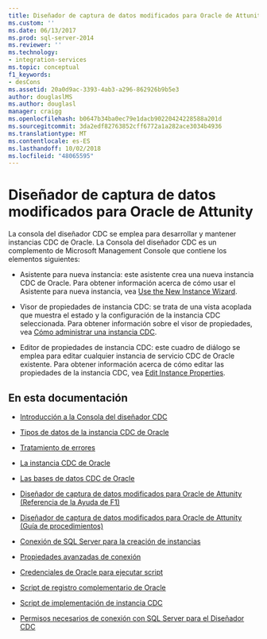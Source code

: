 ```yaml
---
title: Diseñador de captura de datos modificados para Oracle de Attunity | Microsoft Docs
ms.custom: ''
ms.date: 06/13/2017
ms.prod: sql-server-2014
ms.reviewer: ''
ms.technology:
- integration-services
ms.topic: conceptual
f1_keywords:
- desCons
ms.assetid: 20a0d9ac-3393-4ab3-a296-862926b9b5e3
author: douglaslMS
ms.author: douglasl
manager: craigg
ms.openlocfilehash: b0647b34ba0ec79e1dacb90220424228588a201d
ms.sourcegitcommit: 3da2edf82763852cff6772a1a282ace3034b4936
ms.translationtype: MT
ms.contentlocale: es-ES
ms.lasthandoff: 10/02/2018
ms.locfileid: "48065595"
---
```

# <a name="change-data-capture-designer-for-oracle-by-attunity"></a>Diseñador de captura de datos modificados para Oracle de Attunity
  La consola del diseñador CDC se emplea para desarrollar y mantener instancias CDC de Oracle. La Consola del diseñador CDC es un complemento de Microsoft Management Console que contiene los elementos siguientes:  
  
-   Asistente para nueva instancia: este asistente crea una nueva instancia CDC de Oracle. Para obtener información acerca de cómo usar el Asistente para nueva instancia, vea [Use the New Instance Wizard](use-the-new-instance-wizard.md).  
  
-   Visor de propiedades de instancia CDC: se trata de una vista acoplada que muestra el estado y la configuración de la instancia CDC seleccionada. Para obtener información sobre el visor de propiedades, vea [Cómo administrar una instancia CDC](manage-a-cdc-instance.md).  
  
-   Editor de propiedades de instancia CDC: este cuadro de diálogo se emplea para editar cualquier instancia de servicio CDC de Oracle existente. Para obtener información acerca de cómo editar las propiedades de la instancia CDC, vea [Edit Instance Properties](edit-instance-properties.md).  
  
## <a name="in-this-documentation"></a>En esta documentación  
  
-   [Introducción a la Consola del diseñador CDC](the-cdc-designer-console-introduction.md)  
  
-   [Tipos de datos de la instancia CDC de Oracle](oracle-cdc-instance-data-types.md)  
  
-   [Tratamiento de errores](error-handling.md)  
  
-   [La instancia CDC de Oracle](the-oracle-cdc-instance.md)  
  
-   [Las bases de datos CDC de Oracle](the-oracle-cdc-databases.md)  
  
-   [Diseñador de captura de datos modificados para Oracle de Attunity (Referencia de la Ayuda de F1)](change-data-capture-designer-for-oracle-by-attunity-f1-help-reference.md)  
  
-   [Diseñador de captura de datos modificados para Oracle de Attunity (Guía de procedimientos)](change-data-capture-designer-for-oracle-by-attunity-how-to-guide.md)  
  
-   [Conexión de SQL Server para la creación de instancias](sql-server-connection-for-instance-creation.md)  
  
-   [Propiedades avanzadas de conexión](advanced-connection-properties.md)  
  
-   [Credenciales de Oracle para ejecutar script](oracle-credentials-for-running-script.md)  
  
-   [Script de registro complementario de Oracle](oracle-supplemental-logging-script.md)  
  
-   [Script de implementación de instancia CDC](cdc-instance-deployment-script.md)  
  
-   [Permisos necesarios de conexión con SQL Server para el Diseñador CDC](sql-server-connection-required-permissions-for-the-cdc-designer.md)  
  
  
